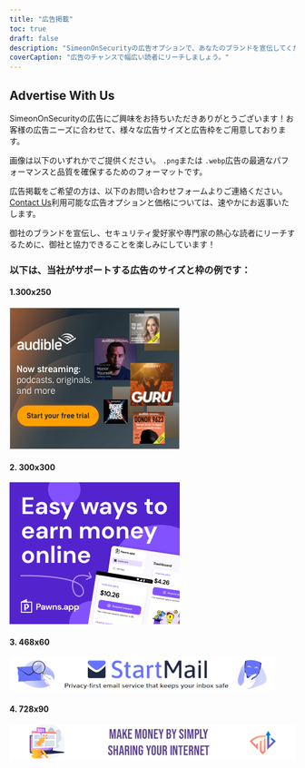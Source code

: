 ```yaml
---
title: "広告掲載"
toc: true
draft: false
description: "SimeonOnSecurityの広告オプションで、あなたのブランドを宣伝してください。"
coverCaption: "広告のチャンスで幅広い読者にリーチしましょう。"
---
```


## Advertise With Us

SimeonOnSecurityの広告にご興味をお持ちいただきありがとうございます！お客様の広告ニーズに合わせて、様々な広告サイズと広告枠をご用意しております。

画像は以下のいずれかでご提供ください。 `.png`または `.webp`広告の最適なパフォーマンスと品質を確保するためのフォーマットです。

広告掲載をご希望の方は、以下のお問い合わせフォームよりご連絡ください。 [Contact Us](https://simeononsecurity.com/contactus/)利用可能な広告オプションと価格については、速やかにお返事いたします。

御社のブランドを宣伝し、セキュリティ愛好家や専門家の熱心な読者にリーチするために、御社と協力できることを楽しみにしています！

### 以下は、当社がサポートする広告のサイズと枠の例です：

#### 1.300x250
![300x250 Ad](/img/ads/amazon/audible-300x250.png)

#### 2. 300x300
![300x300 Ad](/img/ads/pawnsapp/earn_money_general_300x300.png)

#### 3. 468x60
![468x60 Ad](/img/ads/startmail/startmail_468x60.png)

#### 4. 728x90
![728x90 Ad](/img/ads/traffmonetizer/make_money_by_simply_sharing_your_internet-728x90.png)
